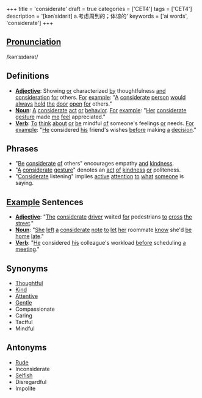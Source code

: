 +++
title = 'considerate'
draft = true
categories = ['CET4']
tags = ['CET4']
description = '[kənˈsidərit] a.考虑周到的；体谅的'
keywords = ['ai words', 'considerate']
+++

## [Pronunciation](/en/post/pronunciation/)
/kənˈsɪdərət/

## Definitions
- **[Adjective](/en/post/adjective/)**: Showing [or](/en/post/or/) characterized [by](/en/post/by/) thoughtfulness [and](/en/post/and/) [consideration](/en/post/consideration/) [for](/en/post/for/) others. [For](/en/post/for/) [example](/en/post/example/): "[A](/en/post/a/) [considerate](/en/post/considerate/) [person](/en/post/person/) [would](/en/post/would/) [always](/en/post/always/) [hold](/en/post/hold/) [the](/en/post/the/) [door](/en/post/door/) [open](/en/post/open/) [for](/en/post/for/) others."
- **[Noun](/en/post/noun/)**: [A](/en/post/a/) [considerate](/en/post/considerate/) [act](/en/post/act/) [or](/en/post/or/) [behavior](/en/post/behavior/). [For](/en/post/for/) [example](/en/post/example/): "[Her](/en/post/her/) [considerate](/en/post/considerate/) [gesture](/en/post/gesture/) made [me](/en/post/me/) [feel](/en/post/feel/) appreciated."
- **[Verb](/en/post/verb/)**: [To](/en/post/to/) [think](/en/post/think/) [about](/en/post/about/) [or](/en/post/or/) [be](/en/post/be/) mindful [of](/en/post/of/) someone's feelings [or](/en/post/or/) needs. [For](/en/post/for/) [example](/en/post/example/): "[He](/en/post/he/) considered [his](/en/post/his/) friend's wishes [before](/en/post/before/) making [a](/en/post/a/) [decision](/en/post/decision/)."

## Phrases
- "[Be](/en/post/be/) [considerate](/en/post/considerate/) [of](/en/post/of/) others" encourages empathy [and](/en/post/and/) [kindness](/en/post/kindness/).
- "[A](/en/post/a/) [considerate](/en/post/considerate/) [gesture](/en/post/gesture/)" denotes an [act](/en/post/act/) [of](/en/post/of/) [kindness](/en/post/kindness/) [or](/en/post/or/) politeness.
- "[Considerate](/en/post/considerate/) listening" implies [active](/en/post/active/) [attention](/en/post/attention/) [to](/en/post/to/) [what](/en/post/what/) [someone](/en/post/someone/) is saying.

## [Example](/en/post/example/) Sentences
- **[Adjective](/en/post/adjective/)**: "[The](/en/post/the/) [considerate](/en/post/considerate/) [driver](/en/post/driver/) waited [for](/en/post/for/) pedestrians [to](/en/post/to/) [cross](/en/post/cross/) [the](/en/post/the/) [street](/en/post/street/)."
- **[Noun](/en/post/noun/)**: "[She](/en/post/she/) [left](/en/post/left/) [a](/en/post/a/) [considerate](/en/post/considerate/) [note](/en/post/note/) [to](/en/post/to/) [let](/en/post/let/) [her](/en/post/her/) roommate [know](/en/post/know/) she'd [be](/en/post/be/) [home](/en/post/home/) [late](/en/post/late/)."
- **[Verb](/en/post/verb/)**: "[He](/en/post/he/) considered [his](/en/post/his/) colleague's workload [before](/en/post/before/) scheduling [a](/en/post/a/) [meeting](/en/post/meeting/)."

## Synonyms
- [Thoughtful](/en/post/thoughtful/)
- [Kind](/en/post/kind/)
- [Attentive](/en/post/attentive/)
- [Gentle](/en/post/gentle/)
- Compassionate
- Caring
- Tactful
- Mindful

## Antonyms
- [Rude](/en/post/rude/)
- Inconsiderate
- [Selfish](/en/post/selfish/)
- Disregardful
- Impolite

